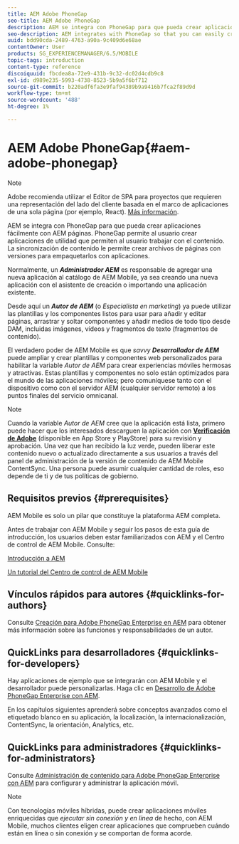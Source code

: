 ```yaml
---
title: AEM Adobe PhoneGap
seo-title: AEM Adobe PhoneGap
description: AEM se integra con PhoneGap para que pueda crear aplicaciones fácilmente con AEM páginas. Siga esta página para empezar a usar Adobe PhoneGap Enterprise.
seo-description: AEM integrates with PhoneGap so that you can easily create apps using AEM pages. Follow this page to get started with Adobe PhoneGap Enterprise.
uuid: bdd90cda-2489-4763-a90a-9c409d6e68ae
contentOwner: User
products: SG_EXPERIENCEMANAGER/6.5/MOBILE
topic-tags: introduction
content-type: reference
discoiquuid: fbcdea8a-72e9-431b-9c32-dc02d4cdb9c8
exl-id: d989e235-5993-4738-8523-5b9a5f6bf712
source-git-commit: b220adf6fa3e9faf94389b9a9416b7fca2f89d9d
workflow-type: tm+mt
source-wordcount: '488'
ht-degree: 1%

---
```


# AEM Adobe PhoneGap{#aem-adobe-phonegap}

>[!NOTE]
>
>Adobe recomienda utilizar el Editor de SPA para proyectos que requieren una representación del lado del cliente basada en el marco de aplicaciones de una sola página (por ejemplo, React). [Más información](/help/sites-developing/spa-overview.md).

AEM se integra con PhoneGap para que pueda crear aplicaciones fácilmente con AEM páginas. PhoneGap permite al usuario crear aplicaciones de utilidad que permiten al usuario trabajar con el contenido. La sincronización de contenido le permite crear archivos de páginas con versiones para empaquetarlos con aplicaciones.

Normalmente, un ***Administrador AEM*** es responsable de agregar una nueva aplicación al catálogo de AEM Mobile, ya sea creando una nueva aplicación con el asistente de creación o importando una aplicación existente.

Desde aquí un ***Autor de AEM*** (o *Especialista en marketing*) ya puede utilizar las plantillas y los componentes listos para usar para añadir y editar páginas, arrastrar y soltar componentes y añadir medios de todo tipo desde DAM, incluidas imágenes, vídeos y fragmentos de texto (fragmentos de contenido).

El verdadero poder de AEM Mobile es que *savvy* ***Desarrollador de AEM*** puede ampliar y crear plantillas y componentes web personalizados para habilitar la variable *Autor de AEM* para crear experiencias móviles hermosas y atractivas. Estas plantillas y componentes no solo están optimizados para el mundo de las aplicaciones móviles; pero comuníquese tanto con el dispositivo como con el servidor AEM (cualquier servidor remoto) a los puntos finales del servicio omnicanal.

>[!NOTE]
>
>Cuando la variable *Autor de AEM* cree que la aplicación está lista, primero puede hacer que los interesados descarguen la aplicación con **[Verificación de Adobe](/help/mobile/phonegap-mobile-quickstart.md)** (disponible en App Store y PlayStore) para su revisión y aprobación. Una vez que han recibido la luz verde, pueden liberar este contenido nuevo o actualizado directamente a sus usuarios a través del panel de administración de la versión de contenido de AEM Mobile ContentSync. Una persona puede asumir cualquier cantidad de roles, eso depende de ti y de tus políticas de gobierno.

## Requisitos previos {#prerequisites}

AEM Mobile es solo un pilar que constituye la plataforma AEM completa.

Antes de trabajar con AEM Mobile y seguir los pasos de esta guía de introducción, los usuarios deben estar familiarizados con AEM y el Centro de control de AEM Mobile. Consulte:

[Introducción a AEM](/help/sites-deploying/deploy.md)

[Un tutorial del Centro de control de AEM Mobile](/help/mobile/phonegap-authoring-apps.md)

## Vínculos rápidos para autores {#quicklinks-for-authors}

Consulte [Creación para Adobe PhoneGap Enterprise en AEM](/help/mobile/phonegap.md) para obtener más información sobre las funciones y responsabilidades de un autor.

## QuickLinks para desarrolladores {#quicklinks-for-developers}

Hay aplicaciones de ejemplo que se integrarán con AEM Mobile y el desarrollador puede personalizarlas. Haga clic en [Desarrollo de Adobe PhoneGap Enterprise con AEM](/help/mobile/developing-in-phonegap.md).

En los capítulos siguientes aprenderá sobre conceptos avanzados como el etiquetado blanco en su aplicación, la localización, la internacionalización, ContentSync, la orientación, Analytics, etc.

## QuickLinks para administradores {#quicklinks-for-administrators}

Consulte [Administración de contenido para Adobe PhoneGap Enterprise con AEM](/help/mobile/administer-phonegap.md) para configurar y administrar la aplicación móvil.

>[!NOTE]
>
>Con tecnologías móviles híbridas, puede crear aplicaciones móviles enriquecidas que *ejecutar sin conexión y en línea* de hecho, con AEM Mobile, muchos clientes eligen crear aplicaciones que comprueben cuándo están en línea o sin conexión y se comportan de forma acorde.
